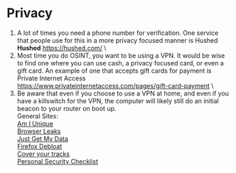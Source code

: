 # Privacy

1. A lot of times you need a phone number for verification. One service that people use for this in a more privacy focused manner is Hushed \
**Hushed** https://hushed.com/ \
2. Most time you do OSINT, you want to be using a VPN. It would be wise to find one where you can use cash, a privacy focused card, or even a gift card. An example of one that accepts gift cards for payment is Private Internet Access \
https://www.privateinternetaccess.com/pages/gift-card-payment \
3. Be aware that even if you choose to use a VPN at home, and even if you have a killswitch for the VPN, the computer will likely still do an initial beacon to your router on boot up. \
General Sites: \
[Am I Unique](https://amiunique.org/) \
[Browser Leaks](https://browserleaks.com/) \
[Just Get My Data](https://justgetmydata.com/) \
[Firefox Debloat](https://github.com/amq/firefox-debloat) \
[Cover your tracks](https://coveryourtracks.eff.org/) \
[Personal Security Checklist](https://github.com/Lissy93/personal-security-checklist)
